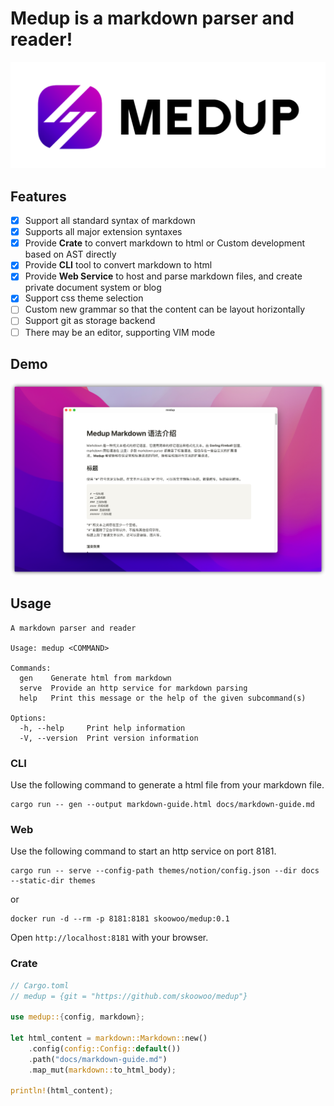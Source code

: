 # Medup is a markdown parser and reader!

![](./docs/assets/logo.png)


## Features
* [x] Support all standard syntax of markdown
* [x] Supports all major extension syntaxes
* [x] Provide **Crate** to convert markdown to html or Custom development based on AST directly
* [x] Provide **CLI** tool to convert markdown to html
* [x] Provide **Web Service** to host and parse markdown files, and create private document system or blog
* [x] Support css theme selection
* [ ] Custom new grammar so that the content can be layout horizontally
* [ ] Support git as storage backend
* [ ] There may be an editor, supporting VIM mode

## Demo

![](./docs/assets/demo.png)

## Usage
```
A markdown parser and reader

Usage: medup <COMMAND>

Commands:
  gen    Generate html from markdown
  serve  Provide an http service for markdown parsing
  help   Print this message or the help of the given subcommand(s)

Options:
  -h, --help     Print help information
  -V, --version  Print version information
```

### CLI

Use the following command to generate a html file from your markdown file.
```
cargo run -- gen --output markdown-guide.html docs/markdown-guide.md
```

### Web

Use the following command to start an http service on port 8181.
```
cargo run -- serve --config-path themes/notion/config.json --dir docs --static-dir themes
```
or

```
docker run -d --rm -p 8181:8181 skoowoo/medup:0.1
```

Open `http://localhost:8181` with your browser.

### Crate

```Rust
// Cargo.toml
// medup = {git = "https://github.com/skoowoo/medup"}

use medup::{config, markdown};

let html_content = markdown::Markdown::new()
    .config(config::Config::default())
    .path("docs/markdown-guide.md")
    .map_mut(markdown::to_html_body);

println!(html_content);
```
